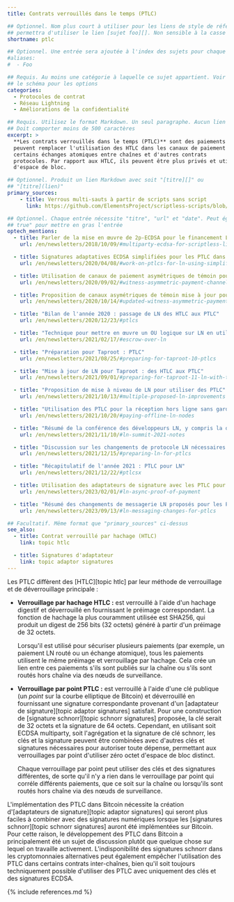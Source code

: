 ```yaml
---
title: Contrats verrouillés dans le temps (PTLC)

## Optionnel. Nom plus court à utiliser pour les liens de style de référence, par exemple "foo"
## permettra d'utiliser le lien [sujet foo][]. Non sensible à la casse
shortname: ptlc

## Optionnel. Une entrée sera ajoutée à l'index des sujets pour chaque alias
#aliases:
#  - Foo

## Requis. Au moins une catégorie à laquelle ce sujet appartient. Voir
## le schéma pour les options
categories:
  - Protocoles de contrat
  - Réseau Lightning
  - Améliorations de la confidentialité

## Requis. Utilisez le format Markdown. Un seul paragraphe. Aucun lien autorisé.
## Doit comporter moins de 500 caractères
excerpt: >
  **Les contrats verrouillés dans le temps (PTLC)** sont des paiements conditionnels qui
  peuvent remplacer l'utilisation des HTLC dans les canaux de paiement LN, les échanges de pièces de même chaîne,
  certains échanges atomiques entre chaînes et d'autres contrats
  protocoles. Par rapport aux HTLC, ils peuvent être plus privés et utiliser moins
  d'espace de bloc.

## Optionnel. Produit un lien Markdown avec soit "[titre][]" ou
## "[titre](lien)"
primary_sources:
    - title: Verrous multi-sauts à partir de scripts sans script
      link: https://github.com/ElementsProject/scriptless-scripts/blob/master/md/multi-hop-locks.md

## Optionnel. Chaque entrée nécessite "titre", "url" et "date". Peut également utiliser "feature:
## true" pour mettre en gras l'entrée
optech_mentions:
  - title: Parler de la mise en œuvre de 2p-ECDSA pour le financement LN et les PTLC
    url: /en/newsletters/2018/10/09/#multiparty-ecdsa-for-scriptless-lightning-network-payment-channels

  - title: Signatures adaptatives ECDSA simplifiées pour les PTLC dans les canaux LN
    url: /en/newsletters/2020/04/08/#work-on-ptlcs-for-ln-using-simplified-ecdsa-adaptor-signatures

  - title: Utilisation de canaux de paiement asymétriques de témoin pour passer des HTLC aux PTLC
    url: /en/newsletters/2020/09/02/#witness-asymmetric-payment-channels

  - title: Proposition de canaux asymétriques de témoin mise à jour pour passer des HTLC aux PTLC
    url: /en/newsletters/2020/10/14/#updated-witness-asymmetric-payment-channel-proposal

  - title: "Bilan de l'année 2020 : passage de LN des HTLC aux PTLC"
    url: /en/newsletters/2020/12/23/#ptlcs

  - title: "Technique pour mettre en œuvre un OU logique sur LN en utilisant des PTLC"
    url: /en/newsletters/2021/02/17/#escrow-over-ln

  - title: "Préparation pour Taproot : PTLC"
    url: /en/newsletters/2021/08/25/#preparing-for-taproot-10-ptlcs

  - title: "Mise à jour de LN pour Taproot : des HTLC aux PTLC"
    url: /en/newsletters/2021/09/01/#preparing-for-taproot-11-ln-with-taproot

  - title: "Proposition de mise à niveau de LN pour utiliser des PTLC"
    url: /en/newsletters/2021/10/13/#multiple-proposed-ln-improvements

  - title: "Utilisation des PTLC pour la réception hors ligne sans garde"
    url: /en/newsletters/2021/10/20/#paying-offline-ln-nodes

  - title: "Résumé de la conférence des développeurs LN, y compris la discussion sur les PTLC"
    url: /en/newsletters/2021/11/10/#ln-summit-2021-notes

  - title: "Discussion sur les changements de protocole LN nécessaires pour prendre en charge les PTLC"
    url: /en/newsletters/2021/12/15/#preparing-ln-for-ptlcs

  - title: "Récapitulatif de l'année 2021 : PTLC pour LN"
    url: /en/newsletters/2021/12/22/#ptlcsx

  - title: Utilisation des adaptateurs de signature avec les PTLC pour prouver l'acceptation d'un paiement LN asynchrone
    url: /en/newsletters/2023/02/01/#ln-async-proof-of-payment

  - title: "Résumé des changements de messagerie LN proposés pour les PTLC"
    url: /en/newsletters/2023/09/13/#ln-messaging-changes-for-ptlcs

## Facultatif. Même format que "primary_sources" ci-dessus
see_also:
  - title: Contrat verrouillé par hachage (HTLC)
    link: topic htlc

  - title: Signatures d'adaptateur
    link: topic adaptor signatures
---
```

Les PTLC diffèrent des [HTLC][topic htlc] par leur méthode de verrouillage et de déverrouillage principale :

- **Verrouillage par hachage HTLC :** est verrouillé à l'aide d'un hachage digestif et déverrouillé en fournissant le préimage
  correspondant. La fonction de hachage la plus couramment utilisée est SHA256, qui produit un digest de 256 bits (32 octets) généré
  à partir d'un préimage de 32 octets.

    Lorsqu'il est utilisé pour sécuriser plusieurs paiements (par exemple, un paiement LN routé ou un échange atomique), tous les
    paiements utilisent le même préimage et verrouillage par hachage. Cela crée un lien entre ces paiements s'ils sont publiés sur
    la chaîne ou s'ils sont routés hors chaîne via des nœuds de surveillance.

- **Verrouillage par point PTLC :** est verrouillé à l'aide d'une clé publique (un *point* sur la courbe elliptique de Bitcoin) et
  déverrouillé en fournissant une signature correspondante provenant d'un [adaptateur de signature][topic adaptor signatures] satisfait.
  Pour une construction de [signature schnorr][topic schnorr signatures] proposée, la clé serait de 32 octets et la signature de
  64 octets. Cependant, en utilisant soit ECDSA multiparty, soit l'agrégation et la signature de clé schnorr, les clés et la signature
  peuvent être combinées avec d'autres clés et signatures nécessaires pour autoriser toute dépense, permettant aux verrouillages par
  point d'utiliser zéro octet d'espace de bloc distinct.

    Chaque verrouillage par point peut utiliser des clés et des signatures différentes, de sorte qu'il n'y a rien dans le verrouillage
    par point qui corréle différents paiements, que ce soit sur la chaîne ou lorsqu'ils sont routés hors chaîne via des nœuds de
    surveillance.

L'implémentation des PTLC dans Bitcoin nécessite la création d'[adaptateurs de signature][topic adaptor signatures] qui seront plus
faciles à combiner avec des signatures numériques lorsque les [signatures schnorr][topic schnorr signatures] auront été implémentées
sur Bitcoin. Pour cette raison, le développement des PTLC dans Bitcoin a principalement été un sujet de discussion plutôt que quelque
chose sur lequel on travaille activement. L'indisponibilité des signatures schnorr dans les cryptomonnaies alternatives peut également
empêcher l'utilisation des PTLC dans certains contrats inter-chaînes, bien qu'il soit toujours techniquement possible d'utiliser des PTLC
avec uniquement des clés et des signatures ECDSA.

{% include references.md %}